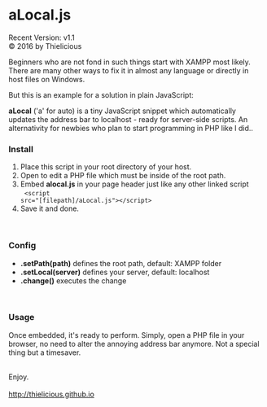 # aLocal.js
Recent Version: v1.1<br>
&copy; 2016 by Thielicious


Beginners who are not fond in such things start with XAMPP most likely. There are many other ways to fix it in almost any language or directly in host files on Windows.<br>

But this is an example for a solution in plain JavaScript: <br>

**aLocal** ('a' for auto) is a tiny JavaScript snippet which automatically updates the address bar to localhost - ready for server-side scripts. An alternativity for newbies who plan to start programming in PHP like I did..

### Install
1. Place this script in your root directory of your host.
2. Open to edit a PHP file which must be inside of the root path.
3. Embed **alocal.js** in your page header just like any other linked script<br>
    <code>
      &lt;script src="[filepath]/aLocal.js">&lt;/script>
    </code>
4. Save it and done.
<br>

### Config
- **.setPath(path)** defines the root path, default: XAMPP folder
- **.setLocal(server)** defines your server, default: localhost
- **.change()**	executes the change
<br>

### Usage
Once embedded, it's ready to perform. Simply, open a PHP file in your browser, no need to alter the annoying address bar anymore. Not a special thing but a timesaver.<br><br>

Enjoy.<br>
<br>
http://thielicious.github.io
